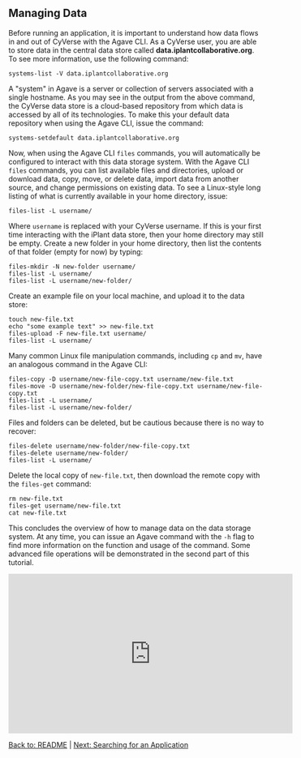 ## Managing Data

Before running an application, it is important to understand how data flows in and out of CyVerse with the Agave CLI.
As a CyVerse user, you are able to store data in the central data store called **data.iplantcollaborative.org**.
To see more information, use the following command:

```systems-list -V data.iplantcollaborative.org```

A "system" in Agave is a server or collection of servers associated with a single hostname.
As you may see in the output from the above command, the CyVerse data store is a cloud-based repository from which data is accessed by all of its technologies.
To make this your default data repository when using the Agave CLI, issue the command:

```systems-setdefault data.iplantcollaborative.org```

Now, when using the Agave CLI `files` commands, you will automatically be configured to interact with this data storage system.
With the Agave CLI `files` commands, you can list available files and directories, upload or download data, copy, move, or delete data, import data from another source, and change permissions on existing data.
To see a Linux-style long listing of what is currently available in your home directory, issue:

```files-list -L username/```


Where `username` is replaced with your CyVerse username.
If this is your first time interacting with the iPlant data store, then your home directory may still be empty.
Create a new folder in your home directory, then list the contents of that folder (empty for now) by typing:

```
files-mkdir -N new-folder username/
files-list -L username/
files-list -L username/new-folder/
```

Create an example file on your local machine, and upload it to the data store:

```
touch new-file.txt
echo "some example text" >> new-file.txt
files-upload -F new-file.txt username/
files-list -L username/
```

Many common Linux file manipulation commands, including `cp` and `mv`, have an analogous command in the Agave CLI:

```
files-copy -D username/new-file-copy.txt username/new-file.txt
files-move -D username/new-folder/new-file-copy.txt username/new-file-copy.txt
files-list -L username/
files-list -L username/new-folder/
```

Files and folders can be deleted, but be cautious because there is no way to recover:

```
files-delete username/new-folder/new-file-copy.txt
files-delete username/new-folder/
files-list -L username/
```

Delete the local copy of `new-file.txt`, then download the remote copy with the `files-get` command:

```
rm new-file.txt
files-get username/new-file.txt
cat new-file.txt
```

This concludes the overview of how to manage data on the data storage system.
At any time, you can issue an Agave command with the `-h` flag to find more information on the function and usage of the command.
Some advanced file operations will be demonstrated in the second part of this tutorial.

<iframe width="560" height="315" src="https://www.youtube.com/embed/FPiFHqIV16M" frameborder="0" gesture="media" allow="encrypted-media" allowfullscreen></iframe>

[Back to: README](../README.md) | [Next: Searching for an Application](searching_apps.md)
